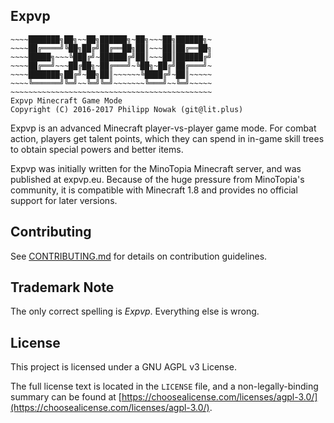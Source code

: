 Expvp
------

````
~~~~███████╗██╗~~██╗██████╗~██╗~~~██╗██████╗~
~~~~██╔════╝╚██╗██╔╝██╔══██╗██║~~~██║██╔══██╗
~~~~█████╗~~~╚███╔╝~██████╔╝██║~~~██║██████╔╝
~~~~██╔══╝~~~██╔██╗~██╔═══╝~╚██╗~██╔╝██╔═══╝~
~~~~███████╗██╔╝~██╗██║~~~~~~╚████╔╝~██║~~~~~
~~~~╚══════╝╚═╝~~╚═╝╚═╝~~~~~~~╚═══╝~~╚═╝~~~~~
~~~~~~~~~~~~~~~~~~~~~~~~~~~~~~~~~~~~~~~~~~~~~
Expvp Minecraft Game Mode
Copyright (C) 2016-2017 Philipp Nowak (git@lit.plus)
````

Expvp is an advanced Minecraft player-vs-player game mode.
For combat action, players get talent points, which they
can spend in in-game skill trees to obtain special powers
and better items.

Expvp was initially written for the MinoTopia Minecraft server,
and was published at expvp.eu. Because of the huge pressure
from MinoTopia's community, it is compatible with Minecraft
1.8 and provides no official support for later versions.


Contributing
------------

See [CONTRIBUTING.md](https://github.com/literalplus/expvp/blob/master/CONTRIBUTING.md) for details on contribution guidelines.

Trademark Note
--------------

The only correct spelling is *Expvp*. Everything else is wrong.

License
-------

This project is licensed under a GNU AGPL v3 License.

The full license text is located in the `LICENSE` file,
and a non-legally-binding summary can be found at
[https://choosealicense.com/licenses/agpl-3.0/](https://choosealicense.com/licenses/agpl-3.0/).
